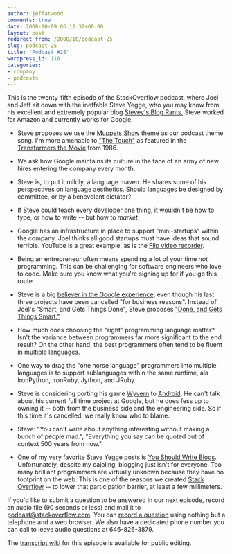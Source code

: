 ```yaml
---
author: jeffatwood
comments: true
date: 2008-10-09 06:12:32+00:00
layout: post
redirect_from: /2008/10/podcast-25
slug: podcast-25
title: 'Podcast #25'
wordpress_id: 116
categories:
- company
- podcasts
---
```



This is the twenty-fifth episode of the StackOverflow podcast, where Joel and Jeff sit down with the ineffable Steve Yegge, who you may know from his excellent and extremely popular blog [Stevey's Blog Rants.](http://steve-yegge.blogspot.com/) Steve worked for Amazon and currently works for Google.






  * Steve proposes we use the [Muppets Show](http://en.wikipedia.org/wiki/The_Muppet_Show) theme as our podcast theme song. I'm more amenable to ["The Touch"](http://www.youtube.com/watch?v=30BFrLl07r4) as featured in the [Transformers the Movie](http://www.imdb.com/title/tt0092106/) from 1986.  



  * We ask how Google maintains its culture in the face of an army of new hires entering the company every month.


  * Steve is, to put it mildly, a language maven. He shares some of his perspectives on language aesthetics. Should languages be designed by committee, or by a benevolent dictator?


  * If Steve could teach every developer one thing, it wouldn't be how to type, or how to write -- but how to _market_.


  * Google has an infrastructure in place to support "mini-startups" within the company. Joel thinks all good startups must have ideas that sound terrible. YouTube is a great example, as is the [Flip video recorder](http://www.theflip.com/).


  * Being an entrepreneur often means spending a lot of your time _not_ programming. This can be challenging for software engineers who love to code. Make sure you know what you're signing up for if you go this route.


  * Steve is a big [believer in the Google experience](http://steve-yegge.blogspot.com/2008/03/get-that-job-at-google.html), even though his last three projects have been cancelled "for business reasons". Instead of Joel's "Smart, and Gets Things Done", Steve proposes ["Done, and Gets Things Smart."](http://steve-yegge.blogspot.com/2008/06/done-and-gets-things-smart.html)


  * How much does choosing the "right" programming language matter? Isn't the variance between programmers far more significant to the end result? On the other hand, the best programmers often tend to be fluent in multiple languages.


  * One way to drag the "one horse language" programmers into multiple languages is to support sublanguages within the same runtime, ala IronPython, IronRuby, Jython, and JRuby.


  * Steve is considering porting his game [Wyvern](http://en.wikipedia.org/wiki/Wyvern_(Online_Game)) to [Android](http://code.google.com/android/what-is-android.html). He can't talk about his current full time project at Google, but he does fess up to owning it -- both from the business side and the engineering side. So if this time it's cancelled, we really know who to blame.  



  * Steve: "You can't write about anything interesting without making a bunch of people mad.", "Everything you say can be quoted out of context 500 years from now."


  * One of my very favorite Steve Yegge posts is [You Should Write Blogs](http://steve.yegge.googlepages.com/you-should-write-blogs). Unfortunately, despite my cajoling, blogging just isn't for everyone. Too many brilliant programmers are virtually unknown because they have no footprint on the web. This is one of the reasons we created [Stack Overflow](http://stackoverflow.com/) -- to lower that participation barrier, at least a few millimeters.





If you'd like to submit a question to be answered in our next episode, record an audio file (90 seconds or less) and mail it to [podcast@stackoverflow.com](mailto:podcast@stackoverflow.com). You can [record a question](http://blog.stackoverflow.com/index.php/2008/05/recording-podcast-questions-using-your-telephone/) using nothing but a telephone and a web browser. We also have a dedicated phone number you can call to leave audio questions at
646-826-3879.






The [transcript wiki](https://stackoverflow.fogbugz.com/default.asp?W25795) for this episode is available for public editing.

